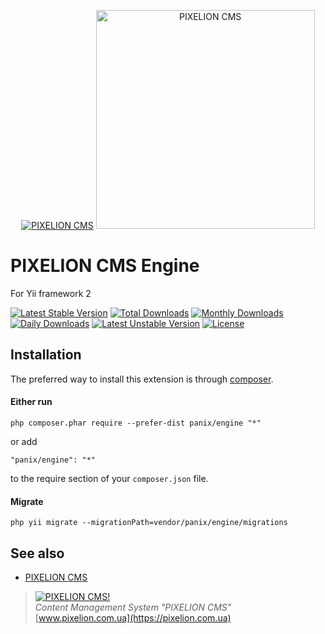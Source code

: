<p align="center">
  <a href="https://pixelion.com.ua"><img src="https://pixelion.com.ua/uploads/logo_black.svg" alt="PIXELION CMS"/></a>
  <a href="https://pixelion.com.ua"><img src="https://pixelion.com.ua/uploads/logo2.svg" width="350" alt="PIXELION CMS"/></a>
</p>

# PIXELION CMS Engine

For Yii framework 2

[![Latest Stable Version](https://poser.pugx.org/panix/engine/v/stable)](https://packagist.org/packages/panix/engine) [![Total Downloads](https://poser.pugx.org/panix/engine/downloads)](https://packagist.org/packages/panix/engine) [![Monthly Downloads](https://poser.pugx.org/panix/engine/d/monthly)](https://packagist.org/packages/panix/engine) [![Daily Downloads](https://poser.pugx.org/panix/engine/d/daily)](https://packagist.org/packages/panix/engine) [![Latest Unstable Version](https://poser.pugx.org/panix/engine/v/unstable)](https://packagist.org/packages/panix/engine) [![License](https://poser.pugx.org/panix/engine/license)](https://packagist.org/packages/panix/engine)


## Installation

The preferred way to install this extension is through [composer](http://getcomposer.org/download/).

#### Either run

```
php composer.phar require --prefer-dist panix/engine "*"
```

or add

```
"panix/engine": "*"
```

to the require section of your `composer.json` file.


#### Migrate
```
php yii migrate --migrationPath=vendor/panix/engine/migrations
```


## See also
- [PIXELION CMS](https://pixelion.com.ua)


> [![PIXELION CMS!](https://pixelion.com.ua/uploads/logo.svg "PIXELION CMS")](https://pixelion.com.ua)  
<i>Content Management System "PIXELION CMS"</i>  
[www.pixelion.com.ua](https://pixelion.com.ua)